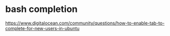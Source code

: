 # bash completion
https://www.digitalocean.com/community/questions/how-to-enable-tab-to-complete-for-new-users-in-ubuntu
